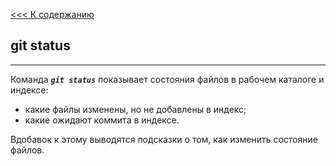 [<<< К содержанию](/readme.md)

## **git status**
---
Команда ***`git status`*** показывает состояния файлов в рабочем каталоге и индексе:

+ какие файлы изменены, но не добавлены в индекс; 
+ какие ожидают коммита в индексе. 

Вдобавок к этому выводятся подсказки о том, как изменить состояние файлов.